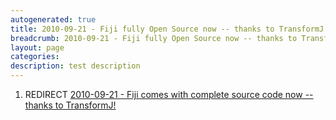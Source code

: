 ```yaml
---
autogenerated: true
title: 2010-09-21 - Fiji fully Open Source now -- thanks to TransformJ!
breadcrumb: 2010-09-21 - Fiji fully Open Source now -- thanks to TransformJ!
layout: page
categories: 
description: test description
---
```


1.  REDIRECT [2010-09-21 - Fiji comes with complete source code now -- thanks to TransformJ\!](2010-09-21_-_Fiji_comes_with_complete_source_code_now_--_thanks_to_TransformJ! "wikilink")
